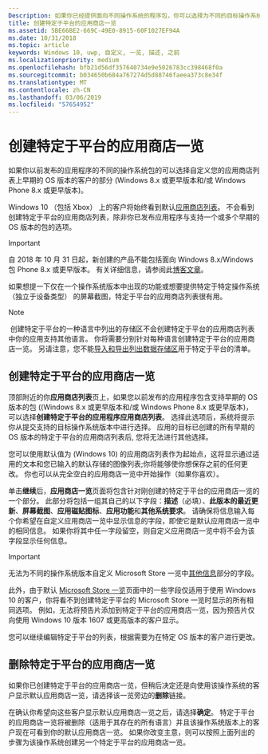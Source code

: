 ```yaml
---
Description: 如果你已经提供面向不同操作系统的程序包，你可以选择为不同的目标操作系统自定义应用商店一览的各个部分。
title: 创建特定于平台的应用商店一览
ms.assetid: 5BE66BE2-669C-49E0-8915-60F1027EF94A
ms.date: 10/31/2018
ms.topic: article
keywords: Windows 10, uwp, 自定义, 一览, 描述, 之前
ms.localizationpriority: medium
ms.openlocfilehash: bfb21d56df357640734e9e5026783cc398468f0a
ms.sourcegitcommit: b034650b684a767274d5d88746faeea373c8e34f
ms.translationtype: MT
ms.contentlocale: zh-CN
ms.lasthandoff: 03/06/2019
ms.locfileid: "57654952"
---
```

# <a name="create-platform-specific-store-listings"></a>创建特定于平台的应用商店一览


如果你以前发布的应用程序的不同的操作系统包的可以选择自定义您的应用商店列表上早期的 OS 版本的客户的部分 (Windows 8.x 或更早版本和/或 Windows Phone 8.x 或更早版本)。 

Windows 10 （包括 Xbox） 上的客户将始终看到默认[应用商店列表](create-app-store-listings.md)。 不会看到创建特定于平台的应用商店列表，除非你已发布应用程序与支持一个或多个早期的 OS 版本的包的选项。 

> [!IMPORTANT]
> 自 2018 年 10 月 31 日起，新创建的产品不能包括面向 Windows 8.x/Windows 包 Phone 8.x 或更早版本。 有关详细信息，请参阅此[博客文章](https://blogs.windows.com/buildingapps/2018/08/20/important-dates-regarding-apps-with-windows-phone-8-x-and-earlier-and-windows-8-8-1-packages-submitted-to-microsoft-store/#SzKghBbqDMlmAO4c.97)。

如果想提一下仅在一个操作系统版本中出现的功能或想要提供特定于特定操作系统 （独立于设备类型） 的屏幕截图，特定于平台的应用商店列表很有用。

> [!NOTE]
> 创建特定于平台的一种语言中列出的存储区不会创建特定于平台的应用商店列表中你的应用支持其他语言。 你将需要分别针对每种语言创建特定于平台的应用商店一览。 另请注意，您不能[导入和导出列出数据存储区](import-and-export-store-listings.md)用于特定于平台的清单。


## <a name="creating-a-platform-specific-store-listing"></a>创建特定于平台的应用商店一览

顶部附近的你**应用商店列表**页上，如果您以前发布的应用程序包含支持早期的 OS 版本的包 ((Windows 8.x 或更早版本和/或 Windows Phone 8.x 或更早版本)，可以选择**创建特定于平台的应用程序应用商店列表**。 选择此选项后，系统将提示你从提交支持的目标操作系统版本中进行选择。 应用的目标已创建的所有早期的 OS 版本的特定于平台的应用商店列表后, 您将无法进行其他选择。

您可以使用默认值为 (Windows 10) 的应用商店列表作为起始点，这将显示通过适用的文本和您已输入的默认存储的图像列表;你将能够使你想保存之前的任何更改。 你也可以从完全空白的应用商店一览中开始操作（如果你喜欢）。

单击**继续**后，**应用商店一览**页面将包含针对刚创建的特定于平台的应用商店一览的一个部分。 此部分将包括一组其自己的以下字段：**描述**（必填）、**此版本的最近更新**、**屏幕截图**、**应用磁贴图标**、**应用功能**和**其他系统要求**。 请确保将信息输入每个你希望在自定义应用商店一览中显示信息的字段，即使它是默认应用商店一览中的相同信息。 如果你将其中任一字段留空，则自定义应用商店一览中将不会为该字段显示任何信息。

> [!IMPORTANT]
> 无法为不同的操作系统版本自定义 Microsoft Store 一览中[其他信息](create-app-store-listings.md#additional-information)部分的字段。
> 
> 此外，由于默认 [Microsoft Store 一览](create-app-store-listings.md)页面中的一些字段仅适用于使用 Windows 10 的客户，你将看不到创建特定于平台的 Microsoft Store 一览时显示的所有相同选项。 例如，无法将预告片添加到特定于平台的应用商店一览，因为预告片仅向使用 Windows 10 版本 1607 或更高版本的客户显示。 

您可以继续编辑特定于平台的列表，根据需要为在特定 OS 版本的客户进行更改。


## <a name="removing-a-platform-specific-store-listing"></a>删除特定于平台的应用商店一览

如果你已创建特定于平台的应用商店一览，但稍后决定还是向使用该操作系统的客户显示默认应用商店一览，请选择该一览旁边的**删除**链接。

在确认你希望向这些客户显示默认应用商店一览之后，请选择**确定**。 特定于平台的应用商店一览将被删除（适用于其存在的所有语言）并且该操作系统版本上的客户现在可看到你的默认应用商店一览。 如果你改变主意，则可以按照上面列出的步骤为该操作系统创建另一个特定于平台的应用商店一览。
 

 




